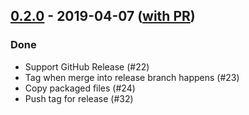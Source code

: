 ## [0.2.0](https://github.com/Kevin-Lee/sbt-devoops/issues?utf8=✓&q=is%3Aissue+is%3Aclosed+milestone%3A"0.2.0") - 2019-04-07 ([with PR](https://github.com/Kevin-Lee/sbt-devoops/issues?utf8=✓&q=is%3Aclosed+milestone%3A"0.2.0"))

### Done
* Support GitHub Release (#22)
* Tag when merge into release branch happens (#23)
* Copy packaged files (#24)
* Push tag for release (#32)
